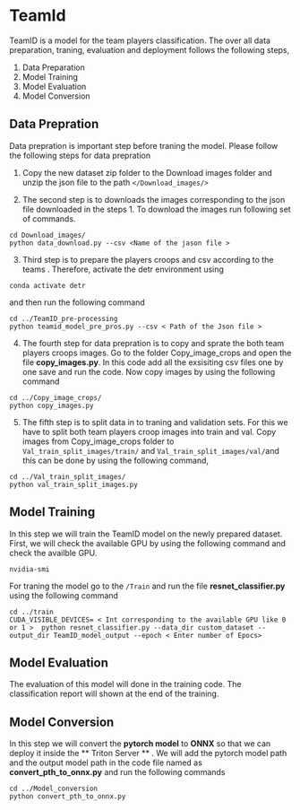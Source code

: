 # TeamId
TeamID is a model for the team players classification. The over all data preparation, traning, evaluation and deployment follows the following steps,
1. Data Preparation 
2. Model Training 
3. Model Evaluation
4. Model Conversion 

## Data Prepration 
Data prepration is important step before traning the model. Please follow the following steps for data prepration 

1. Copy the new dataset zip folder to the Download images folder and unzip the json file to the path `</Download_images/>`

2. The second step is to downloads the images corresponding to the json file downloaded in the steps 1. To download the images run following set of commands. 

```
cd Download_images/
python data_download.py --csv <Name of the jason file >
```
3. Third step is to prepare the players croops and csv according to the teams . Therefore, activate the detr environment using 
```
conda activate detr
```
and then run the following command 
```
cd ../TeamID_pre-processing
python teamid_model_pre_pros.py --csv < Path of the Json file >

```
4. The fourth step for data prepration is to copy and sprate the both team players croops images. Go to the folder Copy_image_crops  and open the file **copy_images.py**. In this code add all the exsisiting csv files one by one save and run the code. Now copy images by  using the following command 

```
cd ../Copy_image_crops/
python copy_images.py
```
5. The fifth step is to split data in to traning and validation sets. For this we have to split both team players croop images into train and val. Copy images from Copy_image_crops folder to ```Val_train_split_images/train/``` and ```Val_train_split_images/val/```and this can be done by using the following command, 
```
cd ../Val_train_split_images/
python val_train_split_images.py
```
## Model Training 

In this step we will train the TeamID model on the newly prepared dataset. First, we will check the available GPU by using the following command  and check the availble GPU.

```
nvidia-smi 
```

For traning the model go to the ```/Train``` and run the file **resnet_classifier.py**  using the following command
```
cd ../train
CUDA_VISIBLE_DEVICES= < Int corresponding to the available GPU like 0 or 1 >  python resnet_classifier.py --data_dir custom_dataset --output_dir TeamID_model_output --epoch < Enter number of Epocs> 
```

## Model Evaluation 

The evaluation of this model will done in the training code. The classification report will shown at the end of the training.

## Model Conversion
In this step we will convert the **pytorch model** to **ONNX** so that we can deploy it inside the ** Triton Server ** . We will add the pytorch model path and the output model path in the code file named as **convert_pth_to_onnx.py** and run the following commands
```
cd ../Model_conversion
python convert_pth_to_onnx.py
```


